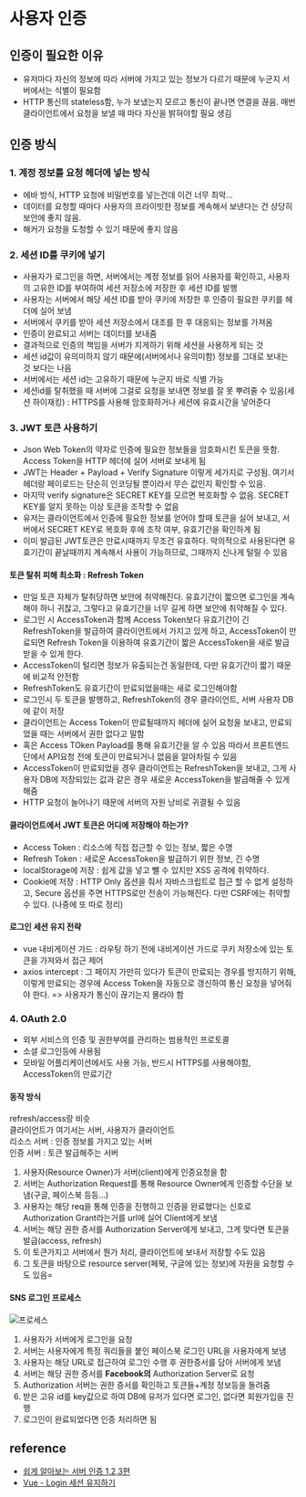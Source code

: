 # 사용자 인증

## 인증이 필요한 이유

- 유저마다 자신의 정보에 따라 서버에 가지고 있는 정보가 다르기 때문에 누군지 서버에서는 식별이 필요함
- HTTP 통신의 stateless함, 누가 보냈는지 모르고 통신이 끝나면 연결을 끊음. 매번 클라이언트에서 요청을 보낼 때 마다 자신을 밝혀야할 필요 생김

## 인증 방식

### 1. 계정 정보를 요청 헤더에 넣는 방식

- 에바 방식, HTTP 요청에 비밀번호를 넣는건데 이건 너무 최악...
- 데이터를 요청할 때마다 사용자의 프라이빗한 정보를 계속해서 보낸다는 건 상당히 보안에 좋지 않음.
- 해커가 요청을 도청할 수 있기 때문에 좋지 않음

### 2. 세션 ID를 쿠키에 넣기

- 사용자가 로그인을 하면, 서버에서는 계정 정보를 읽어 사용자를 확인하고, 사용자의 고유한 ID를 부여하여 세션 저장소에 저장한 후 세션 ID를 발행
- 사용자는 서버에서 해당 세션 ID를 받아 쿠키에 저장한 후 인증이 필요한 쿠키를 헤더에 실어 보냄
- 서버에서 쿠키를 받아 세션 저장소에서 대조를 한 후 대응되는 정보를 가져옴
- 인증이 완료되고 서버는 데이터를 보내줌
- 결과적으로 인증의 책임을 서버가 지게하기 위해 세션을 사용하게 되는 것 
- 세션 id값이 유의미하지 않기 때문에(서버에서나 유의미함) 정보를 그대로 보내는 것 보다는 나음
- 서버에서는 세션 id는 고유하기 때문에 누군지 바로 식별 가능
- 세션id를 탈취했을 때 서버에 그걸로 요청을 보내면 정보를 잘 못 뿌려줄 수 있음(세션 하이재킹) : HTTPS를 사용해 암호화하거나 세션에 유효시간을 넣어준다

### 3. JWT 토큰 사용하기

- Json Web Token의 약자로 인증에 필요한 정보들을 암호화시킨 토큰을 뜻함. Access Token을 HTTP 헤더에 실어 서버로 보내게 됨
- JWT는 Header + Payload + Verify Signature 이렇게 세가지로 구성됨. 여기서 헤더랑 페이로드는 단순히 인코딩될 뿐이라서 무슨 값인지 확인할 수 있음.
- 마지막 verify signature은 SECRET KEY를 모르면 복호화할 수 없음. SECRET KEY를 알지 못하는 이상 토큰을 조작할 수 없음
- 유저는 클라이언트에서 인증에 필요한 정보를 얻어야 할때 토큰을 실어 보내고, 서버에서 SECRET KEY로 복호화 후에 조작 여부, 유효기간을 확인하게 됨
- 이미 발급된 JWT토큰은 만료시때까지 무조건 유효하다. 악의적으로 사용된다면 유효기간이 끝날때까지 계속해서 사용이 가능하므로, 그때까지 신나게 털릴 수 있음

#### 토큰 탈취 피해 최소화 : Refresh Token

- 만일 토큰 자체가 탈취당하면 보안에 취약해진다. 유효기간이 짧으면 로그인을 계속 해야 하니 귀찮고, 그렇다고 유효기간을 너무 길게 하면 보안에 취약해질 수 있다. 
- 로그인 시 AccessToken과 함께 Access Token보다 유효기간이 긴 RefreshToken을 발급하여 클라이언트에서 가지고 있게 하고, AccessToken이 만료되면 Refresh Token을 이용하여 유효기간이 짧은 AccessToken을 새로 발급받을 수 있게 한다.
- AccessToken이 털리면 정보가 유출되는건 동일한데, 다만 유효기간이 짧기 때문에 비교적 안전함
- RefreshToken도 유효기간이 만료되었을때는 새로 로그인해야함
- 로그인시 두 토큰을 발행하고, RefreshToken의 경우 클라이언트, 서버 사용자 DB에 같이 저장
- 클라이언트는 Access Token이 만료될때까지 헤더에 실어 요청을 보내고, 만료되었을 때는 서버에서 권한 없다고 말함
- 혹은 Access TOken Payload를 통해 유효기간을 알 수 있음 따라서 프론트엔드 단에서 API요청 전에 토큰이 만료되거나 없음을 알아차릴 수 있음
- AccessToken이 만료되었을 경우 클라이언트는 RefreshToken을 보내고, 그게 사용자 DB에 저장되있는 값과 같은 경우 새로운 AccessToken을 발급해줄 수 있게 해줌
- HTTP 요청이 늘어나기 때문에 서버의 자원 낭비로 귀결될 수 있음

#### 클라이언트에서 JWT 토큰은 어디에 저장해야 하는가?

- Access Token : 리소스에 직접 접근할 수 있는 정보, 짧은 수명
- Refresh Token : 새로운 AccessToken을 발급하기 위한 정보, 긴 수명
- localStorage에 저장 : 쉽게 값을 넣고 뺄 수 있지만 XSS 공격에 취약하다.
- Cookie에 저장 : HTTP Only 옵션을 줘서 자바스크립트로 접근 할 수 없게 설정하고, Secure 옵션을 주면 HTTPS로만 전송이 가능해진다. 다만 CSRF에는 취약할 수 있다. (나중에 또 따로 정리)

#### 로그인 세션 유지 전략

- vue 내비게이션 가드 : 라우팅 하기 전에 내비게이션 가드로 쿠키 저장소에 있는 토큰을 가져와서 접근 제어
- axios intercept : 그 페이지 가만히 있다가 토큰이 만료되는 경우를 방지하기 위해, 이렇게 만료되는 경우에 Access Token을 자동으로 갱신하여 통신 요청을 넣어줘야 한다. => 사용자가 통신이 끊기는지 몰라야 함

### 4. OAuth 2.0

- 외부 서비스의 인증 및 권한부여를 관리하는 범용적인 프로토콜
- 소셜 로그인등에 사용됨
- 모바일 어플리케이션에서도 사용 가능, 반드시 HTTPS를 사용해야함, AccessToken의 만료기간

#### 동작 방식 

refresh/access랑 비슷  
클라이언트가 여기서는 서버, 사용자가 클라이언트  
리소스 서버 : 인증 정보를 가지고 있는 서버  
인증 서버 : 토큰 발급해주는 서버  

1. 사용자(Resource Owner)가 서버(client)에게 인증요청을 함
2. 서버는 Authorization Request를 통해 Resource Owner에게 인증할 수단을 보냄(구글, 페이스북 등등...)
3. 사용자는 해당 req을 통해 인증을 진행하고 인증을 완료했다는 신호로 Authorization Grant라는거를 url에 실어 Client에게 보냄
4. 서버는 해당 권한 증서를 Authorization Server에게 보내고, 그게 맞다면 토큰을 발급(access, refresh)
5. 이 토큰가지고 서버에서 뭔가 처리, 클라이언트에 보내서 저장할 수도 있음
6. 그 토큰을 바탕으로 resource server(페북, 구글에 있는 정보)에 자원을 요청할 수도 있음=

#### SNS 로그인 프로세스

![프로세스](https://t1.daumcdn.net/cfile/tistory/99115C3F5B6EECBF37)

1. 사용자가 서버에게 로그인을 요청
2. 서버는 사용자에게 특정 쿼리들을 붙인 페이스북 로그인 URL을 사용자에게 보냄
3. 사용자는 해당 URL로 접근하여 로그인 수행 후 권한증서를 담아 서버에게 보냄
4. 서버는 해당 권한 증서를 **Facebook의** Authorization Server로 요청
5. Authorization 서버는 권한 증서를 확인하고 토큰들+계정 정보등을 돌려줌
6. 받은 고유 id를 key값으로 하여 DB에 유저가 있다면 로그인, 없다면 회원가입을 진행
7. 로그인이 완료되었다면 인증 처리하면 됨


## reference

- [쉽게 알아보는 서버 인증 1,2,3편](https://tansfil.tistory.com/60?category=255594)
- [Vue - Login 세션 유지하기](https://kdinner.tistory.com/60)
